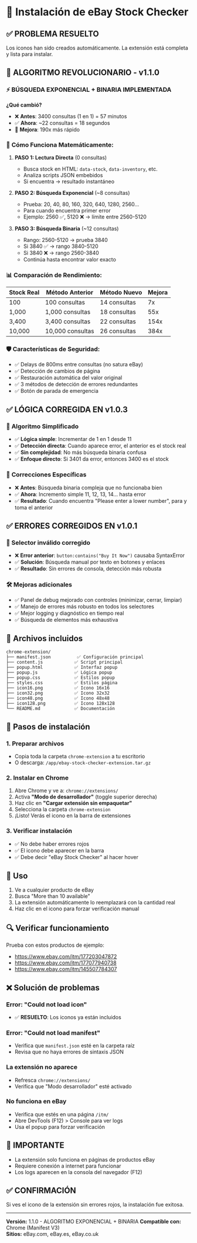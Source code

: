 # 🚀 Instalación de eBay Stock Checker

## ✅ PROBLEMA RESUELTO
Los iconos han sido creados automáticamente. La extensión está completa y lista para instalar.

## 🚀 ALGORITMO REVOLUCIONARIO - v1.1.0

### ⚡ **BÚSQUEDA EXPONENCIAL + BINARIA IMPLEMENTADA**

**¿Qué cambió?**
- ❌ **Antes**: 3400 consultas (1 en 1) = 57 minutos
- ✅ **Ahora**: ~22 consultas = 18 segundos
- 🎯 **Mejora**: 190x más rápido

### 🧮 **Cómo Funciona Matemáticamente:**

1. **PASO 1: Lectura Directa** (0 consultas)
   - Busca stock en HTML: `data-stock`, `data-inventory`, etc.
   - Analiza scripts JSON embebidos
   - Si encuentra → resultado instantáneo

2. **PASO 2: Búsqueda Exponencial** (~8 consultas)
   - Prueba: 20, 40, 80, 160, 320, 640, 1280, 2560...
   - Para cuando encuentra primer error
   - Ejemplo: 2560 ✅, 5120 ❌ → límite entre 2560-5120

3. **PASO 3: Búsqueda Binaria** (~12 consultas)
   - Rango: 2560-5120 → prueba 3840
   - Si 3840 ✅ → rango 3840-5120
   - Si 3840 ❌ → rango 2560-3840
   - Continúa hasta encontrar valor exacto

### 📊 **Comparación de Rendimiento:**

| Stock Real | Método Anterior | Método Nuevo | Mejora |
|------------|----------------|--------------|--------|
| 100        | 100 consultas  | 14 consultas | 7x     |
| 1,000      | 1,000 consultas| 18 consultas | 55x    |
| 3,400      | 3,400 consultas| 22 consultas | 154x   |
| 10,000     | 10,000 consultas| 26 consultas| 384x   |

### 🛡️ **Características de Seguridad:**
- ✅ Delays de 800ms entre consultas (no satura eBay)
- ✅ Detección de cambios de página
- ✅ Restauración automática del valor original
- ✅ 3 métodos de detección de errores redundantes
- ✅ Botón de parada de emergencia

## ✅ LÓGICA CORREGIDA EN v1.0.3

### 🎯 **Algoritmo Simplificado**
- ✅ **Lógica simple**: Incrementar de 1 en 1 desde 11
- ✅ **Detección directa**: Cuando aparece error, el anterior es el stock real
- ✅ **Sin complejidad**: No más búsqueda binaria confusa
- ✅ **Enfoque directo**: Si 3401 da error, entonces 3400 es el stock

### 🔧 **Correcciones Específicas**
- ❌ **Antes**: Búsqueda binaria compleja que no funcionaba bien
- ✅ **Ahora**: Incremento simple 11, 12, 13, 14... hasta error
- ✅ **Resultado**: Cuando encuentra "Please enter a lower number", para y toma el anterior

## ✅ ERRORES CORREGIDOS EN v1.0.1

### 🔧 Selector inválido corregido
- ❌ **Error anterior**: `button:contains("Buy It Now")` causaba SyntaxError
- ✅ **Solución**: Búsqueda manual por texto en botones y enlaces
- ✅ **Resultado**: Sin errores de consola, detección más robusta

### 🛠️ Mejoras adicionales
- ✅ Panel de debug mejorado con controles (minimizar, cerrar, limpiar)
- ✅ Manejo de errores más robusto en todos los selectores
- ✅ Mejor logging y diagnóstico en tiempo real
- ✅ Búsqueda de elementos más exhaustiva

## 📂 Archivos incluidos
```
chrome-extension/
├── manifest.json          ✅ Configuración principal
├── content.js            ✅ Script principal
├── popup.html            ✅ Interfaz popup
├── popup.js              ✅ Lógica popup
├── popup.css             ✅ Estilos popup
├── styles.css            ✅ Estilos página
├── icon16.png            ✅ Icono 16x16
├── icon32.png            ✅ Icono 32x32
├── icon48.png            ✅ Icono 48x48
├── icon128.png           ✅ Icono 128x128
└── README.md             ✅ Documentación
```

## 🔧 Pasos de instalación

### 1. Preparar archivos
- Copia toda la carpeta `chrome-extension` a tu escritorio
- O descarga: `/app/ebay-stock-checker-extension.tar.gz`

### 2. Instalar en Chrome
1. Abre Chrome y ve a: `chrome://extensions/`
2. Activa **"Modo de desarrollador"** (toggle superior derecha)
3. Haz clic en **"Cargar extensión sin empaquetar"**
4. Selecciona la carpeta `chrome-extension`
5. ¡Listo! Verás el icono en la barra de extensiones

### 3. Verificar instalación
- ✅ No debe haber errores rojos
- ✅ El icono debe aparecer en la barra
- ✅ Debe decir "eBay Stock Checker" al hacer hover

## 🎯 Uso
1. Ve a cualquier producto de eBay
2. Busca "More than 10 available"  
3. La extensión automáticamente lo reemplazará con la cantidad real
4. Haz clic en el icono para forzar verificación manual

## 🔍 Verificar funcionamiento
Prueba con estos productos de ejemplo:
- https://www.ebay.com/itm/177203047872
- https://www.ebay.com/itm/177077940738
- https://www.ebay.com/itm/145507784307

## ❌ Solución de problemas

### Error: "Could not load icon"
- ✅ **RESUELTO**: Los iconos ya están incluidos

### Error: "Could not load manifest"
- Verifica que `manifest.json` esté en la carpeta raíz
- Revisa que no haya errores de sintaxis JSON

### La extensión no aparece
- Refresca `chrome://extensions/`
- Verifica que "Modo desarrollador" esté activado

### No funciona en eBay
- Verifica que estés en una página `/itm/`
- Abre DevTools (F12) > Console para ver logs
- Usa el popup para forzar verificación

## 🚨 IMPORTANTE
- La extensión solo funciona en páginas de productos eBay
- Requiere conexión a internet para funcionar
- Los logs aparecen en la consola del navegador (F12)

## ✅ CONFIRMACIÓN
Si ves el icono de la extensión sin errores rojos, la instalación fue exitosa.

---
**Versión:** 1.1.0 - ALGORITMO EXPONENCIAL + BINARIA
**Compatible con:** Chrome (Manifest V3)  
**Sitios:** eBay.com, eBay.es, eBay.co.uk